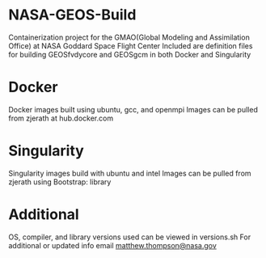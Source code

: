 # NASA-GEOS-Build
Containerization project for the GMAO(Global Modeling and Assimilation Office) at NASA Goddard Space Flight Center
Included are definition files for building GEOSfvdycore and GEOSgcm in both Docker and Singularity

# Docker
Docker images built using ubuntu, gcc, and openmpi
Images can be pulled from zjerath at hub.docker.com

# Singularity
Singularity images build with ubuntu and intel
Images can be pulled from zjerath using Bootstrap: library

# Additional
OS, compiler, and library versions used can be viewed in versions.sh
For additional or updated info email matthew.thompson@nasa.gov
